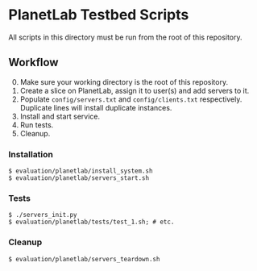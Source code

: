 # PlanetLab Testbed Scripts

All scripts in this directory must be run from the root of this repository.

## Workflow

0. Make sure your working directory is the root of this repository.
1. Create a slice on PlanetLab, assign it to user(s) and add servers to it.
2. Populate `config/servers.txt` and `config/clients.txt` respectively. Duplicate lines will install duplicate instances.
3. Install and start service.
4. Run tests.
5. Cleanup.

### Installation

```
$ evaluation/planetlab/install_system.sh
$ evaluation/planetlab/servers_start.sh
```

### Tests

```
$ ./servers_init.py
$ evaluation/planetlab/tests/test_1.sh; # etc.
```

### Cleanup

```
$ evaluation/planetlab/servers_teardown.sh
```
